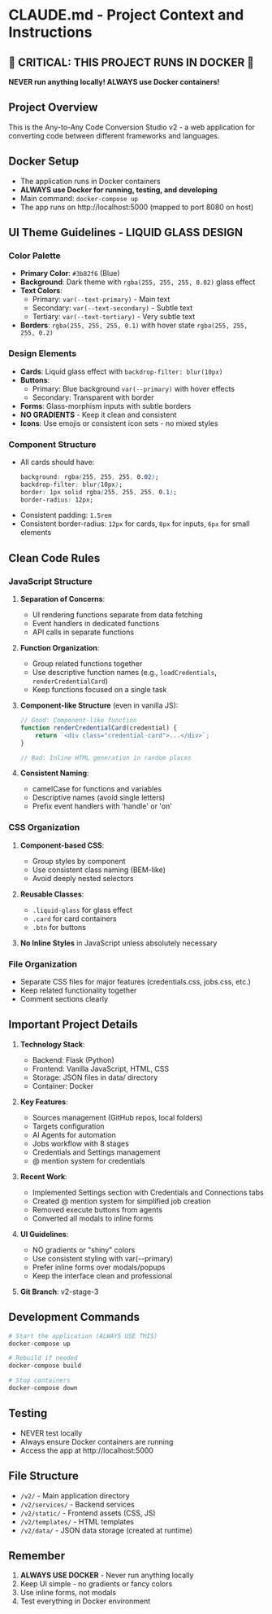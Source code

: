 # CLAUDE.md - Project Context and Instructions

## 🚨 CRITICAL: THIS PROJECT RUNS IN DOCKER 🚨

**NEVER run anything locally! ALWAYS use Docker containers!**

## Project Overview
This is the Any-to-Any Code Conversion Studio v2 - a web application for converting code between different frameworks and languages.

## Docker Setup
- The application runs in Docker containers
- **ALWAYS use Docker for running, testing, and developing**
- Main command: `docker-compose up`
- The app runs on http://localhost:5000 (mapped to port 8080 on host)

## UI Theme Guidelines - LIQUID GLASS DESIGN

### Color Palette
- **Primary Color**: `#3b82f6` (Blue)
- **Background**: Dark theme with `rgba(255, 255, 255, 0.02)` glass effect
- **Text Colors**:
  - Primary: `var(--text-primary)` - Main text
  - Secondary: `var(--text-secondary)` - Subtle text
  - Tertiary: `var(--text-tertiary)` - Very subtle text
- **Borders**: `rgba(255, 255, 255, 0.1)` with hover state `rgba(255, 255, 255, 0.2)`

### Design Elements
- **Cards**: Liquid glass effect with `backdrop-filter: blur(10px)`
- **Buttons**: 
  - Primary: Blue background `var(--primary)` with hover effects
  - Secondary: Transparent with border
- **Forms**: Glass-morphism inputs with subtle borders
- **NO GRADIENTS** - Keep it clean and consistent
- **Icons**: Use emojis or consistent icon sets - no mixed styles

### Component Structure
- All cards should have:
  ```css
  background: rgba(255, 255, 255, 0.02);
  backdrop-filter: blur(10px);
  border: 1px solid rgba(255, 255, 255, 0.1);
  border-radius: 12px;
  ```
- Consistent padding: `1.5rem`
- Consistent border-radius: `12px` for cards, `8px` for inputs, `6px` for small elements

## Clean Code Rules

### JavaScript Structure
1. **Separation of Concerns**:
   - UI rendering functions separate from data fetching
   - Event handlers in dedicated functions
   - API calls in separate functions

2. **Function Organization**:
   - Group related functions together
   - Use descriptive function names (e.g., `loadCredentials`, `renderCredentialCard`)
   - Keep functions focused on a single task

3. **Component-like Structure** (even in vanilla JS):
   ```javascript
   // Good: Component-like function
   function renderCredentialCard(credential) {
       return `<div class="credential-card">...</div>`;
   }
   
   // Bad: Inline HTML generation in random places
   ```

4. **Consistent Naming**:
   - camelCase for functions and variables
   - Descriptive names (avoid single letters)
   - Prefix event handlers with 'handle' or 'on'

### CSS Organization
1. **Component-based CSS**:
   - Group styles by component
   - Use consistent class naming (BEM-like)
   - Avoid deeply nested selectors

2. **Reusable Classes**:
   - `.liquid-glass` for glass effect
   - `.card` for card containers
   - `.btn` for buttons

3. **No Inline Styles** in JavaScript unless absolutely necessary

### File Organization
- Separate CSS files for major features (credentials.css, jobs.css, etc.)
- Keep related functionality together
- Comment sections clearly

## Important Project Details
1. **Technology Stack**:
   - Backend: Flask (Python)
   - Frontend: Vanilla JavaScript, HTML, CSS
   - Storage: JSON files in data/ directory
   - Container: Docker

2. **Key Features**:
   - Sources management (GitHub repos, local folders)
   - Targets configuration
   - AI Agents for automation
   - Jobs workflow with 8 stages
   - Credentials and Settings management
   - @ mention system for credentials

3. **Recent Work**:
   - Implemented Settings section with Credentials and Connections tabs
   - Created @ mention system for simplified job creation
   - Removed execute buttons from agents
   - Converted all modals to inline forms

4. **UI Guidelines**:
   - NO gradients or "shiny" colors
   - Use consistent styling with var(--primary)
   - Prefer inline forms over modals/popups
   - Keep the interface clean and professional

5. **Git Branch**: v2-stage-3

## Development Commands
```bash
# Start the application (ALWAYS USE THIS)
docker-compose up

# Rebuild if needed
docker-compose build

# Stop containers
docker-compose down
```

## Testing
- NEVER test locally
- Always ensure Docker containers are running
- Access the app at http://localhost:5000

## File Structure
- `/v2/` - Main application directory
- `/v2/services/` - Backend services
- `/v2/static/` - Frontend assets (CSS, JS)
- `/v2/templates/` - HTML templates
- `/v2/data/` - JSON data storage (created at runtime)

## Remember
1. **ALWAYS USE DOCKER** - Never run anything locally
2. Keep UI simple - no gradients or fancy colors
3. Use inline forms, not modals
4. Test everything in Docker environment